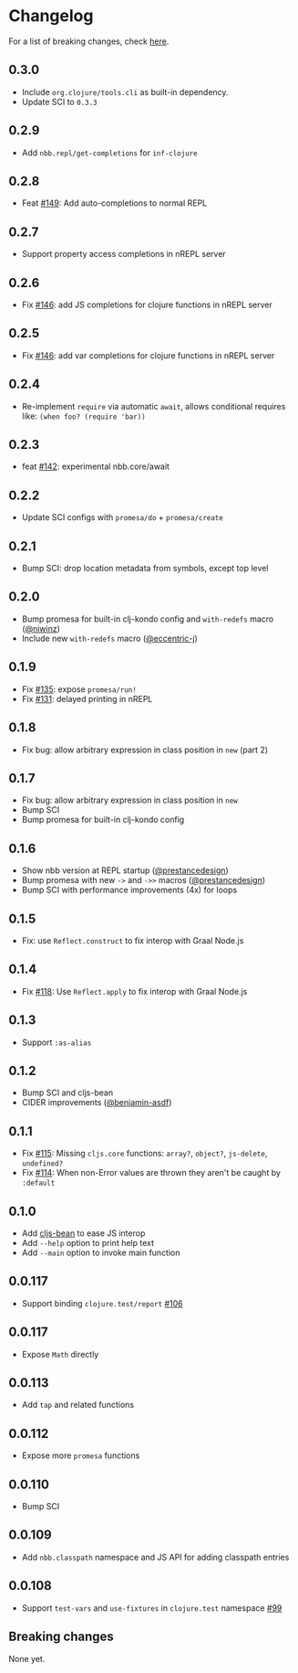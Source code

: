 # Changelog

For a list of breaking changes, check [here](#breaking-changes).

## 0.3.0

- Include `org.clojure/tools.cli` as built-in dependency.
- Update SCI to `0.3.3`

## 0.2.9

- Add `nbb.repl/get-completions` for `inf-clojure`

## 0.2.8

- Feat [#149](https://github.com/babashka/nbb/issues/149): Add auto-completions to normal REPL

## 0.2.7

- Support property access completions in nREPL server

## 0.2.6

- Fix [#146](https://github.com/babashka/nbb/issues/146): add JS completions for clojure functions in nREPL server

## 0.2.5

- Fix [#146](https://github.com/babashka/nbb/issues/146): add var completions for clojure functions in nREPL server

## 0.2.4

- Re-implement `require` via automatic `await`, allows conditional requires like: `(when foo? (require 'bar))`

## 0.2.3

- feat [#142](https://github.com/babashka/nbb/issues/142): experimental nbb.core/await

## 0.2.2

- Update SCI configs with `promesa/do` + `promesa/create`

## 0.2.1

- Bump SCI: drop location metadata from symbols, except top level

## 0.2.0

- Bump promesa for built-in clj-kondo config and `with-redefs` macro ([@niwinz](https://github.com/niwinz))
- Include new `with-redefs` macro ([@eccentric-j](https://github.com/eccentric-j))

## 0.1.9

- Fix [#135](https://github.com/babashka/nbb/issues/135): expose `promesa/run!`
- Fix [#131](https://github.com/babashka/nbb/issues/131): delayed printing in nREPL

## 0.1.8

- Fix bug: allow arbitrary expression in class position in `new` (part 2)

## 0.1.7

- Fix bug: allow arbitrary expression in class position in `new`
- Bump SCI
- Bump promesa for built-in clj-kondo config

## 0.1.6

- Show nbb version at REPL startup ([@prestancedesign](https://github.com/prestancedesign))
- Bump promesa with new `->` and `->>` macros ([@prestancedesign](https://github.com/prestancedesign))
- Bump SCI with performance improvements (4x) for loops

## 0.1.5

- Fix: use `Reflect.construct` to fix interop with Graal Node.js

## 0.1.4

- Fix [#118](https://github.com/babashka/nbb/issues/118): Use `Reflect.apply` to fix interop with Graal Node.js

## 0.1.3

- Support `:as-alias`

## 0.1.2

- Bump SCI and cljs-bean
- CIDER improvements ([@benjamin-asdf](https://github.com/benjamin-asdf))

## 0.1.1

- Fix [#115](https://github.com/babashka/nbb/issues/115): Missing `cljs.core` functions: `array?`, `object?`, `js-delete`, `undefined?`
- Fix [#114](https://github.com/babashka/nbb/issues/114): When non-Error values are thrown they aren't be caught by `:default`

## 0.1.0

- Add [cljs-bean](https://github.com/mfikes/cljs-bean) to ease JS interop
- Add `--help` option to print help text
- Add `--main` option to invoke main function

## 0.0.117

- Support binding `clojure.test/report` [#106](https://github.com/babashka/nbb/issues/106)

## 0.0.117

- Expose `Math` directly

## 0.0.113

- Add `tap` and related functions

## 0.0.112

- Expose more `promesa` functions

## 0.0.110

- Bump SCI

## 0.0.109

- Add `nbb.classpath` namespace and JS API for adding classpath entries

## 0.0.108

- Support `test-vars` and `use-fixtures` in `clojure.test` namespace
  [#99](https://github.com/babashka/nbb/issues/99)

## Breaking changes

None yet.
